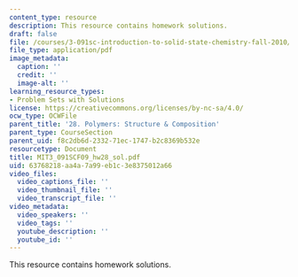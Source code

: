 ```yaml
---
content_type: resource
description: This resource contains homework solutions.
draft: false
file: /courses/3-091sc-introduction-to-solid-state-chemistry-fall-2010/63768218aa4a7a99eb1c3e8375012a66_MIT3_091SCF09_hw28_sol.pdf
file_type: application/pdf
image_metadata:
  caption: ''
  credit: ''
  image-alt: ''
learning_resource_types:
- Problem Sets with Solutions
license: https://creativecommons.org/licenses/by-nc-sa/4.0/
ocw_type: OCWFile
parent_title: '28. Polymers: Structure & Composition'
parent_type: CourseSection
parent_uid: f8c2db6d-2332-71ec-1747-b2c8369b532e
resourcetype: Document
title: MIT3_091SCF09_hw28_sol.pdf
uid: 63768218-aa4a-7a99-eb1c-3e8375012a66
video_files:
  video_captions_file: ''
  video_thumbnail_file: ''
  video_transcript_file: ''
video_metadata:
  video_speakers: ''
  video_tags: ''
  youtube_description: ''
  youtube_id: ''
---
```

This resource contains homework solutions.